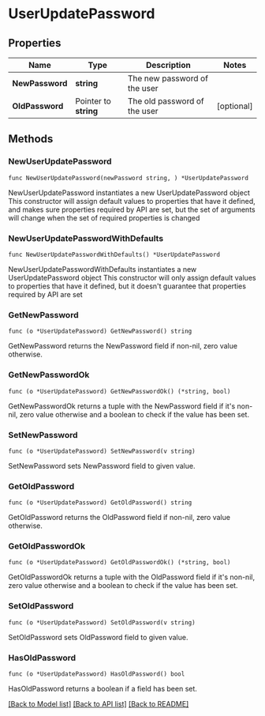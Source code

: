 # UserUpdatePassword

## Properties

Name | Type | Description | Notes
------------ | ------------- | ------------- | -------------
**NewPassword** | **string** | The new password of the user | 
**OldPassword** | Pointer to **string** | The old password of the user | [optional] 

## Methods

### NewUserUpdatePassword

`func NewUserUpdatePassword(newPassword string, ) *UserUpdatePassword`

NewUserUpdatePassword instantiates a new UserUpdatePassword object
This constructor will assign default values to properties that have it defined,
and makes sure properties required by API are set, but the set of arguments
will change when the set of required properties is changed

### NewUserUpdatePasswordWithDefaults

`func NewUserUpdatePasswordWithDefaults() *UserUpdatePassword`

NewUserUpdatePasswordWithDefaults instantiates a new UserUpdatePassword object
This constructor will only assign default values to properties that have it defined,
but it doesn't guarantee that properties required by API are set

### GetNewPassword

`func (o *UserUpdatePassword) GetNewPassword() string`

GetNewPassword returns the NewPassword field if non-nil, zero value otherwise.

### GetNewPasswordOk

`func (o *UserUpdatePassword) GetNewPasswordOk() (*string, bool)`

GetNewPasswordOk returns a tuple with the NewPassword field if it's non-nil, zero value otherwise
and a boolean to check if the value has been set.

### SetNewPassword

`func (o *UserUpdatePassword) SetNewPassword(v string)`

SetNewPassword sets NewPassword field to given value.


### GetOldPassword

`func (o *UserUpdatePassword) GetOldPassword() string`

GetOldPassword returns the OldPassword field if non-nil, zero value otherwise.

### GetOldPasswordOk

`func (o *UserUpdatePassword) GetOldPasswordOk() (*string, bool)`

GetOldPasswordOk returns a tuple with the OldPassword field if it's non-nil, zero value otherwise
and a boolean to check if the value has been set.

### SetOldPassword

`func (o *UserUpdatePassword) SetOldPassword(v string)`

SetOldPassword sets OldPassword field to given value.

### HasOldPassword

`func (o *UserUpdatePassword) HasOldPassword() bool`

HasOldPassword returns a boolean if a field has been set.


[[Back to Model list]](../README.md#documentation-for-models) [[Back to API list]](../README.md#documentation-for-api-endpoints) [[Back to README]](../README.md)


